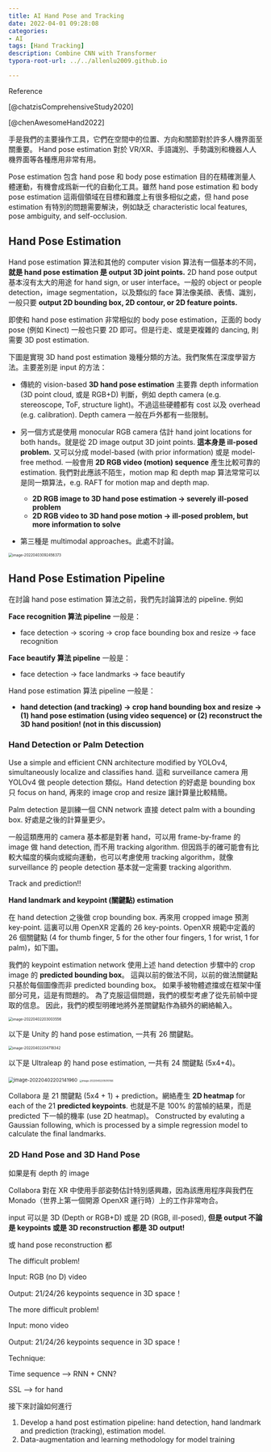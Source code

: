 ```yaml
---
title: AI Hand Pose and Tracking
date: 2022-04-01 09:28:08
categories: 
- AI
tags: [Hand Tracking]
description: Combine CNN with Transformer
typora-root-url: ../../allenlu2009.github.io

---
```


Reference

[@chatzisComprehensiveStudy2020]

[@chenAwesomeHand2022]



手是我們的主要操作工具，它們在空間中的位置、方向和關節對於許多人機界面至關重要。 Hand pose estimation 對於 VR/XR、手語識別、手勢識別和機器人人機界面等各種應用非常有用。

Pose estimation 包含 hand pose 和 body pose estimation 目的在精確測量人體運動，有機會成爲新一代的自動化工具。雖然 hand pose estimation 和 body pose estimation 這兩個領域在目標和難度上有很多相似之處，但 hand pose estimation 有特別的問題需要解決，例如缺乏 characteristic local features, pose ambiguity, and self-occlusion.



## Hand Pose Estimation

Hand pose estimation 算法和其他的 computer vision 算法有一個基本的不同，**就是 hand pose estimation 是 output 3D joint points.**  2D hand pose output 基本沒有太大的用途 for hand sign, or user interface。一般的 object or people detection，image segmentation，以及類似的 face 算法像美顔、表情、識別，一般只要 **output 2D bounding box, 2D contour, or 2D feature points.**  

即使和 hand pose estimation 非常相似的 body pose estimation，正面的 body pose (例如 Kinect) 一般也只要 2D 即可。但是行走、或是更複雜的 dancing, 則需要 3D post estimation.

下圖是實現 3D hand post estimation 幾種分類的方法。我們聚焦在深度學習方法。主要差別是 input 的方法：

* 傳統的 vision-based **3D hand pose estimation** 主要靠 depth information (3D point cloud, 或是 RGB+D) 判斷，例如 depth camera (e.g. stereoscope, ToF, structure light)。不過這些硬體都有 cost 以及 overhead (e.g. calibration).  Depth camera 一般在戶外都有一些限制。

* 另一個方式是使用 monocular RGB camera 估計 hand joint locations for both hands。就是從 2D image output 3D joint points.  **這本身是 ill-posed problem.**   又可以分成 model-based (with prior information) 或是 model-free method.  一般會用 **2D RGB video (motion) sequence** 產生比較可靠的 estimation.   我們對此應該不陌生，motion map 和 depth map 算法常常可以是同一類算法，e.g. RAFT for motion map and depth map.

  * **2D RGB image to 3D hand pose estimation $\to$ severely ill-posed problem**
  * **2D RGB video to 3D hand pose motion $\to$ ill-posed problem, but more information to solve**

* 第三種是 multimodal approaches。此處不討論。

  



<img src="/media/image-20220403092456373.png" alt="image-20220403092456373" style="zoom: 50%;" />





## Hand Pose Estimation Pipeline

在討論 hand pose estimation 算法之前，我們先討論算法的 pipeline. 例如

**Face recognition 算法 pipeline** 一般是：   

* face detection $\to$ scoring $\to$ crop face bounding box and resize $\to$ face recognition

**Face beautify 算法 pipeline** 一般是：

* face detection $\to$ face landmarks $\to$ face beautify 

Hand pose estimation 算法 pipeline 一般是：

* **hand detection (and tracking) $\to$ crop hand bounding box and resize $\to$ (1) hand pose estimation (using video sequence)  or (2) reconstruct the 3D hand position! (not in this discussion)** 



### **Hand Detection or Palm Detection**

Use a simple and efficient CNN architecture modified by YOLOv4, simultaneously localize and classifies hand.  這和 surveillance camera 用 YOLOv4 做 people detection 類似。Hand detection 的好處是 bounding box 只 focus on hand, 再來的 image crop and resize 讓計算量比較精簡。

Palm detection 是訓練一個 CNN network 直接 detect palm with a bounding box.  好處是之後的計算量更少。





一般這類應用的 camera 基本都是對著 hand，可以用 frame-by-frame 的 image 做 hand detection, 而不用 tracking algorithm.  但因爲手的確可能會有比較大幅度的橫向或縱向運動，也可以考慮使用 tracking algorithm，就像 surveillance 的 people detection 基本就一定需要 tracking algorithm.







Track and prediction!!



**Hand landmark and keypoint (關鍵點) estimation**

在 hand detection 之後做 crop bounding box.  再來用 cropped image 預測 key-point.  這裏可以用 OpenXR 定義的 26 key-points.   OpenXR 規範中定義的 26 個關鍵點 (4 for thumb finger, 5 for the other four fingers, 1 for wrist, 1 for palm)，如下圖。

我們的 keypoint estimation network 使用上述 hand detection 步驟中的 crop image 的 **predicted bounding box**。 這與以前的做法不同，以前的做法關鍵點只基於每個圖像而非 predicted bounding box。 如果手被物體遮擋或在框架中僅部分可見，這是有問題的。 為了克服這個問題，我們的模型考慮了從先前幀中提取的信息。 因此，我們的模型明確地將外差關鍵點作為額外的網絡輸入。 



<img src="/media/image-20220402203003556.png" alt="image-20220402203003556" style="zoom: 50%;" />



以下是 Unity 的 hand pose estimation, 一共有 26 關鍵點。

<img src="/media/image-20220402204718342.png" alt="image-20220402204718342" style="zoom:50%;" />

以下是 Ultraleap 的 hand pose estimation, 一共有 24 關鍵點 (5x4+4)。

<img src="/media/image-20220402202141960.png" alt="image-20220402202141960" style="zoom:67%;" />



<img src="/media/image-20220402205010166.png" alt="image-20220402205010166" style="zoom:33%;" />

Collabora 是 21 關鍵點 (5x4 + 1) + prediction。網絡產生 **2D heatmap** for each of the 21 **predicted keypoints**.  也就是不是 100% 的當幀的結果，而是 predicted 下一幀的機率 (use 2D heatmap)。 Constructed by evaluting a Gaussian following, which is processed by a simple regression model to calculate the final landmarks.





### 2D Hand Pose and 3D Hand Pose

如果是有 depth 的 image 





Collabora 對在 XR 中使用手部姿勢估計特別感興趣，因為該應用程序與我們在 Monado（世界上第一個開源 OpenXR 運行時）上的工作非常吻合。 

input 可以是 3D (Depth or RGB+D) 或是 2D (RGB, ill-posed), **但是 output 不論是 keypoints 或是 3D reconstruction 都是 3D output!**     

或 hand pose reconstruction 都

The difficult problem!

Input:  RGB (no D) video 

Output:  21/24/26 keypoints sequence in 3D space！ 



The more difficult problem!

Input:  mono video 

Output:  21/24/26 keypoints sequence in 3D space！ 



Technique:

Time sequence --> RNN + CNN?

SSL --> for hand



接下來討論如何進行

1.  Develop a hand post estimation pipeline: hand detection, hand landmark and prediction (tracking), estimation model.
2.  Data-augmentation and learning methodology for model training
